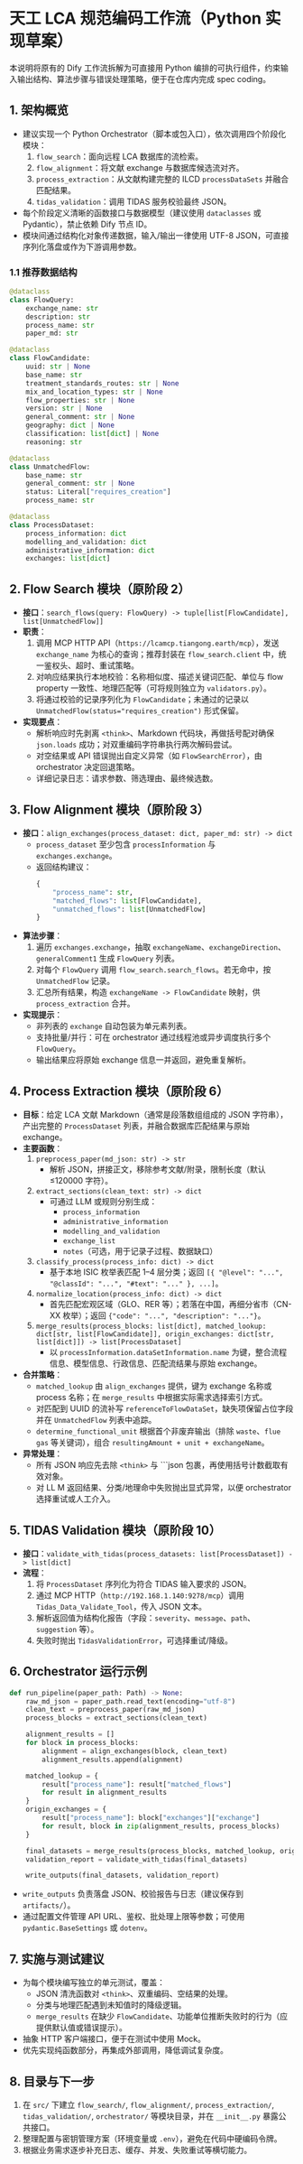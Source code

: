 # 天工 LCA 规范编码工作流（Python 实现草案）

本说明将原有的 Dify 工作流拆解为可直接用 Python 编排的可执行组件，约束输入输出结构、算法步骤与错误处理策略，便于在仓库内完成 spec coding。

## 1. 架构概览
- 建议实现一个 Python Orchestrator（脚本或包入口），依次调用四个阶段化模块：
  1. `flow_search`：面向远程 LCA 数据库的流检索。
  2. `flow_alignment`：将文献 exchange 与数据库候选流对齐。
  3. `process_extraction`：从文献构建完整的 ILCD `processDataSets` 并融合匹配结果。
  4. `tidas_validation`：调用 TIDAS 服务校验最终 JSON。
- 每个阶段定义清晰的函数接口与数据模型（建议使用 `dataclasses` 或 Pydantic），禁止依赖 Dify 节点 ID。
- 模块间通过结构化对象传递数据，输入/输出一律使用 UTF-8 JSON，可直接序列化落盘或作为下游调用参数。

### 1.1 推荐数据结构
```python
@dataclass
class FlowQuery:
    exchange_name: str
    description: str
    process_name: str
    paper_md: str

@dataclass
class FlowCandidate:
    uuid: str | None
    base_name: str
    treatment_standards_routes: str | None
    mix_and_location_types: str | None
    flow_properties: str | None
    version: str | None
    general_comment: str | None
    geography: dict | None
    classification: list[dict] | None
    reasoning: str

@dataclass
class UnmatchedFlow:
    base_name: str
    general_comment: str | None
    status: Literal["requires_creation"]
    process_name: str

@dataclass
class ProcessDataset:
    process_information: dict
    modelling_and_validation: dict
    administrative_information: dict
    exchanges: list[dict]
```

## 2. Flow Search 模块（原阶段 2）
- **接口**：`search_flows(query: FlowQuery) -> tuple[list[FlowCandidate], list[UnmatchedFlow]]`
- **职责**：
  1. 调用 MCP HTTP API（`https://lcamcp.tiangong.earth/mcp`），发送 `exchange_name` 为核心的查询；推荐封装在 `flow_search.client` 中，统一鉴权头、超时、重试策略。
  2. 对响应结果执行本地校验：名称相似度、描述关键词匹配、单位与 flow property 一致性、地理匹配等（可将规则独立为 `validators.py`）。
  3. 将通过校验的记录序列化为 `FlowCandidate`；未通过的记录以 `UnmatchedFlow(status="requires_creation")` 形式保留。
- **实现要点**：
  - 解析响应时先剥离 `<think>`、Markdown 代码块，再做括号配对确保 `json.loads` 成功；对双重编码字符串执行两次解码尝试。
  - 对空结果或 API 错误抛出自定义异常（如 `FlowSearchError`），由 orchestrator 决定回退策略。
  - 详细记录日志：请求参数、筛选理由、最终候选数。

## 3. Flow Alignment 模块（原阶段 3）
- **接口**：`align_exchanges(process_dataset: dict, paper_md: str) -> dict`
  - `process_dataset` 至少包含 `processInformation` 与 `exchanges.exchange`。
  - 返回结构建议：
    ```python
    {
        "process_name": str,
        "matched_flows": list[FlowCandidate],
        "unmatched_flows": list[UnmatchedFlow]
    }
    ```
- **算法步骤**：
  1. 遍历 `exchanges.exchange`，抽取 `exchangeName`、`exchangeDirection`、`generalComment1` 生成 `FlowQuery` 列表。
  2. 对每个 `FlowQuery` 调用 `flow_search.search_flows`。若无命中，按 `UnmatchedFlow` 记录。
  3. 汇总所有结果，构造 `exchangeName -> FlowCandidate` 映射，供 `process_extraction` 合并。
- **实现提示**：
  - 非列表的 `exchange` 自动包装为单元素列表。
  - 支持批量/并行：可在 orchestrator 通过线程池或异步调度执行多个 `FlowQuery`。
  - 输出结果应将原始 exchange 信息一并返回，避免重复解析。

## 4. Process Extraction 模块（原阶段 6）
- **目标**：给定 LCA 文献 Markdown（通常是段落数组组成的 JSON 字符串），产出完整的 `ProcessDataset` 列表，并融合数据库匹配结果与原始 exchange。
- **主要函数**：
  1. `preprocess_paper(md_json: str) -> str`
     - 解析 JSON，拼接正文，移除参考文献/附录，限制长度（默认 ≤120000 字符）。
  2. `extract_sections(clean_text: str) -> dict`
     - 可通过 LLM 或规则分别生成：
       - `process_information`
       - `administrative_information`
       - `modelling_and_validation`
       - `exchange_list`
       - `notes`（可选，用于记录子过程、数据缺口）
  3. `classify_process(process_info: dict) -> dict`
     - 基于本地 ISIC 枚举表匹配 1–4 层分类；返回 `[{ "@level": "...", "@classId": "...", "#text": "..." }, ...]`。
  4. `normalize_location(process_info: dict) -> dict`
     - 首先匹配宏观区域（GLO、RER 等）；若落在中国，再细分省市（CN-XX 枚举）；返回 `{"code": "...", "description": "..."}`。
  5. `merge_results(process_blocks: list[dict], matched_lookup: dict[str, list[FlowCandidate]], origin_exchanges: dict[str, list[dict]]) -> list[ProcessDataset]`
     - 以 `processInformation.dataSetInformation.name` 为键，整合流程信息、模型信息、行政信息、匹配流结果与原始 exchange。
- **合并策略**：
  - `matched_lookup` 由 `align_exchanges` 提供，键为 exchange 名称或 process 名称；在 `merge_results` 中根据实际需求选择索引方式。
  - 对匹配到 UUID 的流补写 `referenceToFlowDataSet`，缺失项保留占位字段并在 `UnmatchedFlow` 列表中追踪。
  - `determine_functional_unit` 根据首个非废弃输出（排除 `waste`、`flue gas` 等关键词），组合 `resultingAmount + unit + exchangeName`。
- **异常处理**：
  - 所有 JSON 响应先去除 `<think>` 与 ```json 包裹，再使用括号计数截取有效对象。
  - 对 LL M 返回结果、分类/地理命中失败抛出显式异常，以便 orchestrator 选择重试或人工介入。

## 5. TIDAS Validation 模块（原阶段 10）
- **接口**：`validate_with_tidas(process_datasets: list[ProcessDataset]) -> list[dict]`
- **流程**：
  1. 将 `ProcessDataset` 序列化为符合 TIDAS 输入要求的 JSON。
  2. 通过 MCP HTTP（`http://192.168.1.140:9278/mcp`）调用 `Tidas_Data_Validate_Tool`，传入 JSON 文本。
  3. 解析返回值为结构化报告（字段：`severity`、`message`、`path`、`suggestion` 等）。
  4. 失败时抛出 `TidasValidationError`，可选择重试/降级。

## 6. Orchestrator 运行示例
```python
def run_pipeline(paper_path: Path) -> None:
    raw_md_json = paper_path.read_text(encoding="utf-8")
    clean_text = preprocess_paper(raw_md_json)
    process_blocks = extract_sections(clean_text)

    alignment_results = []
    for block in process_blocks:
        alignment = align_exchanges(block, clean_text)
        alignment_results.append(alignment)

    matched_lookup = {
        result["process_name"]: result["matched_flows"]
        for result in alignment_results
    }
    origin_exchanges = {
        result["process_name"]: block["exchanges"]["exchange"]
        for result, block in zip(alignment_results, process_blocks)
    }

    final_datasets = merge_results(process_blocks, matched_lookup, origin_exchanges)
    validation_report = validate_with_tidas(final_datasets)

    write_outputs(final_datasets, validation_report)
```
- `write_outputs` 负责落盘 JSON、校验报告与日志（建议保存到 `artifacts/`）。
- 通过配置文件管理 API URL、鉴权、批处理上限等参数；可使用 `pydantic.BaseSettings` 或 `dotenv`。

## 7. 实施与测试建议
- 为每个模块编写独立的单元测试，覆盖：
  - JSON 清洗函数对 `<think>`、双重编码、空结果的处理。
  - 分类与地理匹配遇到未知值时的降级逻辑。
  - `merge_results` 在缺少 `FlowCandidate`、功能单位推断失败时的行为（应提供默认值或错误提示）。
- 抽象 HTTP 客户端接口，便于在测试中使用 Mock。
- 优先实现纯函数部分，再集成外部调用，降低调试复杂度。

## 8. 目录与下一步
1. 在 `src/` 下建立 `flow_search/`, `flow_alignment/`, `process_extraction/`, `tidas_validation/`, `orchestrator/` 等模块目录，并在 `__init__.py` 暴露公共接口。
2. 整理配置与密钥管理方案（环境变量或 `.env`），避免在代码中硬编码令牌。
3. 根据业务需求逐步补充日志、缓存、并发、失败重试等横切能力。
